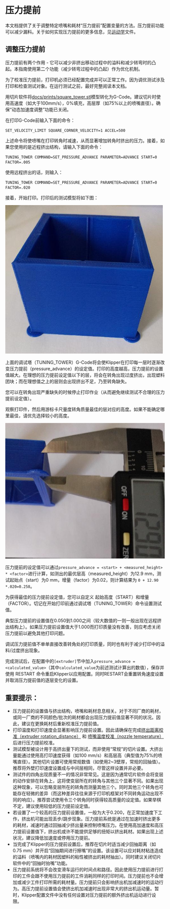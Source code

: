# 压力提前

本文档提供了关于调整特定喷嘴和耗材“压力提前”配置变量的方法。压力提前功能可以减少漏料。关于如何实现压力提前的更多信息，见[运动学](Kinematics.md)文件。

## 调整压力提前

压力提前有两个作用 - 它可以减少非挤出移动过程中的溢料和减少转弯时的凸起。本指南使用第二个功能（减少转弯过程中的凸起）作为优化机制。

为了校准压力提前，打印机必须已经配置完成并可以正常工作。因为调优测试涉及打印和检查测试对象。在运行测试之前，最好完整阅读本文档。

用切片软件将[docs/prints/square_tower.stl](prints/square_tower.stl)模型转化为G-Code。建议切片时使用高速度（如大于100mm/s），0%填充，高层厚（如75%以上的喷嘴直径）。确保“动态加速度调整”功能已关闭。

在打印G-Code前输入下面的命令：

```
SET_VELOCITY_LIMIT SQUARE_CORNER_VELOCITY=1 ACCEL=500
```

上述命令将使喷嘴在打印转角时减速，从而显著增加转角时挤出的压力。接着，如果您使用的是近程挤出结构，请输入下面的命令：

```
TUNING_TOWER COMMAND=SET_PRESSURE_ADVANCE PARAMETER=ADVANCE START=0 FACTOR=.005
```

使用远程挤出的话，则输入：

```
TUNING_TOWER COMMAND=SET_PRESSURE_ADVANCE PARAMETER=ADVANCE START=0 FACTOR=.020
```

接着，开始打印。打印后的测试模型将如下图：

![测试塔](img/tuning_tower.jpg)

上面的调试塔（TUNING_TOWER）G-Code将会使Klipper在打印每一层时逐渐改变压力提前（pressure_advance）的设定值。打印的高度越高，压力提前的设置值越大。在理想的压力提前设定值以下的层，将会在转角出现过度挤出，出现塑料团块；而在理想值之上的层则会出现挤出不足，乃至转角缺失。

您可以在转角出现严重缺失的时候停止打印作业（从而避免继续测试不合理的压力提前设定值）。

观察打印件，然后用游标卡尺量度转角质量最佳的层对应的高度。如果不能确定哪里最佳，请优先选择较小的高度。

![对高度进行测量](img/tune_pa.jpg)

压力提前的设定值可以通过`pressure_advance = <start> + <measured_height> * <factor>`进行计算，如测出的最优层高（measured_height）为12.9 mm，测试起始点（start）为0 mm，增量（factor）为0.02，则计算结果为 `0 + 12.90 *.020=0.258`。

为获得最佳的压力提前设定值，您可以自定义 起始高度（START）和增量（FACTOR）。切记在开始打印前通过调试塔（TUNING_TOWER）命令设置测试值。

典型压力提前的设置值在0.050到1.000之间（较大数值的一则一般出现在远程挤出结构上）。如果压力提前设置值大于1.000而打印质量没有改善，则应考虑关闭压力提前以避免其他打印问题。

调试压力提前值不单单直接改善转角处的打印质量，同时也有利于减少打印中的溢料/过度挤出现象。

完成测试后，在配置中的`[extruder]`节中加入`pressure_advance = <calculated_value>`（其中`calculated_value`为前述测试计算出的数值），保存并使用 RESTART 命令重启Klipper以应用配置。同时RESTART会重置转角速度设置并取消压力提前值的逐层变化的设置。

## 重要提示：

* 压力提前的设置值与挤出结构，喷嘴和耗材息息相关。对于不同厂商的耗材，或同一厂商的不同颜色/批次的耗材都会出现压力提前值显著不同的状况。因此，建议在更换耗材后重新校准压力提前值。
* 打印温度和打印速度会显著影响压力提前设置。因此请确保在完成[挤出距离校准（extruder rotation_distance）](Rotation_Distance.md#calibrating-rotation_distance-on-extruders) 和 [喷嘴温度校准（nozzle temperature）](http://reprap.org/wiki/Triffid_Hunter%27s_Calibration_Guide#Nozzle_Temperature)后进行压力提前校准。
* 测试模型被设计用于高挤出量下的测试，而非使用“常规”的切片设置。大挤出量能通过使用高打印速度获得（如100 mm/s）和高层高（典型值为75%的喷嘴直径）。其他切片设置可使用常规数值（如使用2~3壁厚，常规的回抽值）。推荐将外壁打印速度设置成与中间层相同，尽管这样设置并非必要。
* 测试件的四角出现质量不一的情况非常常见。这是因为通常切片软件会将变层的动作安排在转角上，这将使变层所在的转角与其他三个显著不同。如果出现这种现象，可以忽略变层所在的转角而测量其他三个。同时其他三个转角也可能存在轻微的差异（而这种差异往往来源于打印机框架对不同转角运动出现不同的响应）。推荐尝试使用令三个转角同时获得较高质量的设定值。如果举棋不定，建议使用较低的压力提前设定值。
* 若设置了一个较高的压力提前设置值，一般为大于0.200，在正常加速度下工作，挤出机可能出现丢步/跳步现象。压力提前系统是通过在加速时挤出更多的耗材，减速时通过回抽减少挤出量来控制喷嘴压力。在使用高加速度和高压力提前设置值下，挤出机或许不能提供足够的扭矩以挤出耗材。如果出现上述状况，建议降低加速度或停用压力提前。
* 当完成了Klipper的压力提前设置后，推荐在切片时适当减少回抽距离（如0.75 mm）并开启“回抽期间进行擦嘴”的设置。该设置可以应对耗材粘连造成的溢料（喷嘴内的耗材因塑料的粘性被挤出的耗材抽出）。同时建议关闭切片软件中的“回抽时抬嘴”功能。
* 压力提前系统将不会改变滑车运行的时间点和路径。因此使用压力提前进行打印的工件会跟不使用压力提前的工件消耗同样的打印时间。压力提前也不会增加或减少工件打印所需的耗材量。压力提前只会影响挤出机加减速时的运动行为。高压力提前设置值会使挤出机加减速时出现非常大的挤出机运动量。暂时，Klipper配置文件中没有任何设置对压力提前的额外挤出机运动进行设限。
